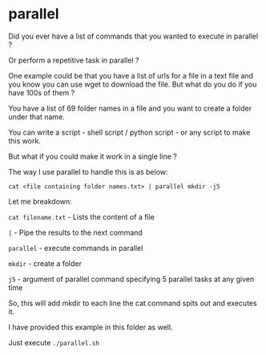 # parallel

Did you ever have a list of commands that you wanted to execute in parallel ?

Or perform a repetitive task in parallel ?

One example could be that you have a list of urls for a file in a text file and you know you can use wget to download the file. But what do you do if you have 100s of them ?

You have a list of 69 folder names in a file and you want to create a folder under that name.

You can write a script - shell script / python script - or any script to make this work.

But what if you could make it work in a single line ?

The way I use parallel to handle this is as below:

```cat <file containing folder names.txt> | parallel mkdir -j5``` 

Let me breakdown:

```cat filename.txt``` - Lists the content of a file

```|``` - Pipe the results to the next command

```parallel``` - execute commands in parallel

```mkdir``` - create a folder

```j5``` - argument of parallel command specifying 5 parallel tasks at any given time

So, this will add mkdir to each line the cat command spits out and executes it.

I have provided this example in this folder as well.

Just execute `./parallel.sh`